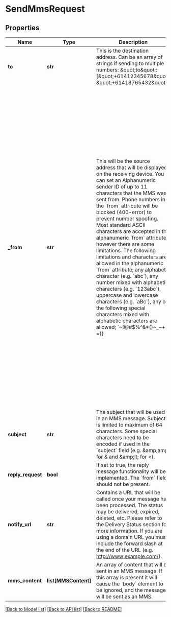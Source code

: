 # SendMmsRequest

## Properties
Name | Type | Description | Notes
------------ | ------------- | ------------- | -------------
**to** | **str** | This is the destination address. Can be an array of strings if sending to multiple numbers: \&quot;to\&quot;:[\&quot;+61412345678\&quot;, \&quot;+61418765432\&quot;]  | 
**_from** | **str** | This will be the source address that will be displayed on the receiving device. You can set an Alphanumeric sender ID of up to 11 characters that the MMS was sent from. Phone numbers in the &#x60;from&#x60; attribute will be blocked (400-error) to prevent number spoofing.  Most standard ASCII characters are accepted in the alphanumeric &#x60;from&#x60; attribute, however there are some limitations. The following limitations and characters are allowed in the alphanumeric &#x60;from&#x60; attribute; any alphabetic character (e.g. &#x60;abc&#x60;), any number mixed with alphabetic characters (e.g. &#x60;123abc&#x60;), uppercase and lowercase characters (e.g. &#x60;aBc&#x60;), any of the following special characters mixed with alphabetic characters are allowed; &#x60;~!@#$%^&amp;*()~_~+-&#x3D;{}|[];&#39;?,./&#x60; (e.g. &#x60;abc~!@&#x60;), any combination of lowercase, uppercase, numeric or allowed special characters (e.g. &#x60;abc@#123DE&#x60;). All other characters, including spaces and extended ASCII characters, are not allowed (e.g. &#x60;&lt;&gt;:\&quot;\\&#x60;).  If attribute is not present, the service will use the mobile number associated with the application (in E.164 format).  If &#x60;replyRequest&#x60; is set to true, this field should not be present.  This feature is only available on Telstra Account paid plans, not through Free Trials or credit card paid plans.   *Please note:*  *- Alphanumeric sender ID works for domestic, i.e. Australian, destinations only.*  *- When Alphanumeric sender ID is used in sending MMS, Delivery Reports will NOT be returned.*  | [optional] 
**subject** | **str** | The subject that will be used in an MMS message. Subject is limited to maximum of 64 characters.  Some special characters need to be encoded if used in the &#x60;subject&#x60; field (e.g. &amp;amp;amp; for &amp; and &amp;amp;lt; for &lt;).  | [optional] 
**reply_request** | **bool** | If set to true, the reply message functionality will be implemented. The &#x60;from&#x60; field should not be present.  | [optional] 
**notify_url** | **str** | Contains a URL that will be called once your message has been processed. The status may be delivered, expired, deleted, etc. Please refer to the Delivery Status section for more information.  If you are using a domain URL you must include the forward slash at the end of the URL (e.g. http://www.example.com/).  | [optional] 
**mms_content** | [**list[MMSContent]**](MMSContent.md) | An array of content that will be sent in an MMS message. If this array is present it will cause the &#x60;body&#x60; element to be ignored, and the message will be sent as an MMS.  | 

[[Back to Model list]](../README.md#documentation-for-models) [[Back to API list]](../README.md#documentation-for-api-endpoints) [[Back to README]](../README.md)


